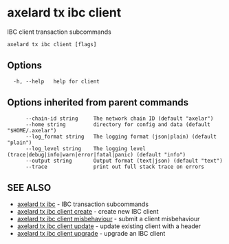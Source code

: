 # axelard tx ibc client

IBC client transaction subcommands

```
axelard tx ibc client [flags]
```

## Options

```
  -h, --help   help for client
```

## Options inherited from parent commands

```
      --chain-id string     The network chain ID (default "axelar")
      --home string         directory for config and data (default "$HOME/.axelar")
      --log_format string   The logging format (json|plain) (default "plain")
      --log_level string    The logging level (trace|debug|info|warn|error|fatal|panic) (default "info")
      --output string       Output format (text|json) (default "text")
      --trace               print out full stack trace on errors
```

## SEE ALSO

- [axelard tx ibc](/cli-docs/v0_27_0/axelard_tx_ibc) - IBC transaction subcommands
- [axelard tx ibc client create](/cli-docs/v0_27_0/axelard_tx_ibc_client_create) - create new IBC client
- [axelard tx ibc client misbehaviour](/cli-docs/v0_27_0/axelard_tx_ibc_client_misbehaviour) - submit a client misbehaviour
- [axelard tx ibc client update](/cli-docs/v0_27_0/axelard_tx_ibc_client_update) - update existing client with a header
- [axelard tx ibc client upgrade](/cli-docs/v0_27_0/axelard_tx_ibc_client_upgrade) - upgrade an IBC client
